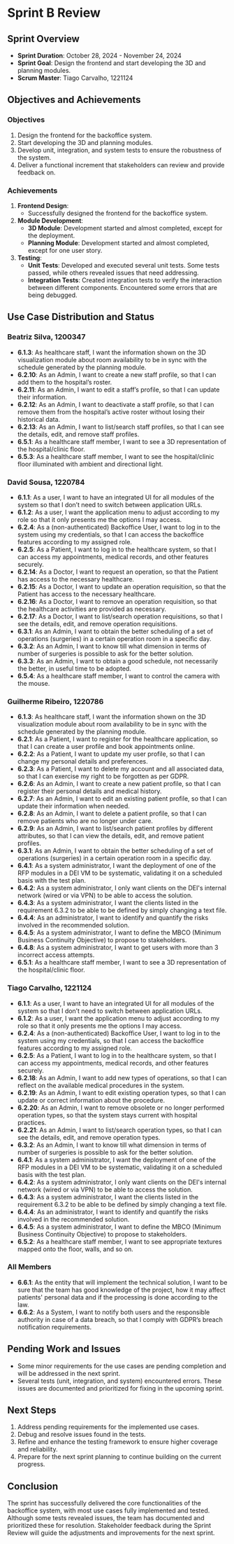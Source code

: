 # Sprint B Review

## Sprint Overview

- **Sprint Duration**: October 28, 2024 - November 24, 2024
- **Sprint Goal**: Design the frontend and start developing the 3D and planning modules.
- **Scrum Master**: Tiago Carvalho, 1221124

## Objectives and Achievements

### Objectives

1. Design the frontend for the backoffice system.
2. Start developing the 3D and planning modules.
3. Develop unit, integration, and system tests to ensure the robustness of the system.
4. Deliver a functional increment that stakeholders can review and provide feedback on.

### Achievements

1. **Frontend Design**:
    - Successfully designed the frontend for the backoffice system.
2. **Module Development**:
    - **3D Module**: Development started and almost completed, except for the deployment.
    - **Planning Module**: Development started and almost completed, except for one user story.
3. **Testing**:
    - **Unit Tests**: Developed and executed several unit tests. Some tests passed, while others revealed issues that need addressing.
    - **Integration Tests**: Created integration tests to verify the interaction between different components. Encountered some errors that are being debugged.

## Use Case Distribution and Status

### Beatriz Silva, 1200347

- **6.1.3**: As healthcare staff, I want the information shown on the 3D visualization module about room availability to be in sync with the schedule generated by the planning module.
- **6.2.10**: As an Admin, I want to create a new staff profile, so that I can add them to the hospital’s roster.
- **6.2.11**: As an Admin, I want to edit a staff’s profile, so that I can update their information.
- **6.2.12**: As an Admin, I want to deactivate a staff profile, so that I can remove them from the hospital’s active roster without losing their historical data.
- **6.2.13**: As an Admin, I want to list/search staff profiles, so that I can see the details, edit, and remove staff profiles.
- **6.5.1**: As a healthcare staff member, I want to see a 3D representation of the hospital/clinic floor.
- **6.5.3**: As a healthcare staff member, I want to see the hospital/clinic floor illuminated with ambient and directional light.

### David Sousa, 1220784

- **6.1.1**: As a user, I want to have an integrated UI for all modules of the system so that I don’t need to switch between application URLs.
- **6.1.2**: As a user, I want the application menu to adjust according to my role so that it only presents me the options I may access.
- **6.2.4**: As a (non-authenticated) Backoffice User, I want to log in to the system using my credentials, so that I can access the backoffice features according to my assigned role.
- **6.2.5**: As a Patient, I want to log in to the healthcare system, so that I can access my appointments, medical records, and other features securely.
- **6.2.14**: As a Doctor, I want to request an operation, so that the Patient has access to the necessary healthcare.
- **6.2.15**: As a Doctor, I want to update an operation requisition, so that the Patient has access to the necessary healthcare.
- **6.2.16**: As a Doctor, I want to remove an operation requisition, so that the healthcare activities are provided as necessary.
- **6.2.17**: As a Doctor, I want to list/search operation requisitions, so that I see the details, edit, and remove operation requisitions.
- **6.3.1**: As an Admin, I want to obtain the better scheduling of a set of operations (surgeries) in a certain operation room in a specific day.
- **6.3.2**: As an Admin, I want to know till what dimension in terms of number of surgeries is possible to ask for the better solution.
- **6.3.3**: As an Admin, I want to obtain a good schedule, not necessarily the better, in useful time to be adopted.
- **6.5.4**: As a healthcare staff member, I want to control the camera with the mouse.

### Guilherme Ribeiro, 1220786

- **6.1.3**: As healthcare staff, I want the information shown on the 3D visualization module about room availability to be in sync with the schedule generated by the planning module.
- **6.2.1**: As a Patient, I want to register for the healthcare application, so that I can create a user profile and book appointments online.
- **6.2.2**: As a Patient, I want to update my user profile, so that I can change my personal details and preferences.
- **6.2.3**: As a Patient, I want to delete my account and all associated data, so that I can exercise my right to be forgotten as per GDPR.
- **6.2.6**: As an Admin, I want to create a new patient profile, so that I can register their personal details and medical history.
- **6.2.7**: As an Admin, I want to edit an existing patient profile, so that I can update their information when needed.
- **6.2.8**: As an Admin, I want to delete a patient profile, so that I can remove patients who are no longer under care.
- **6.2.9**: As an Admin, I want to list/search patient profiles by different attributes, so that I can view the details, edit, and remove patient profiles.
- **6.3.1**: As an Admin, I want to obtain the better scheduling of a set of operations (surgeries) in a certain operation room in a specific day.
- **6.4.1**: As a system administrator, I want the deployment of one of the RFP modules in a DEI VM to be systematic, validating it on a scheduled basis with the test plan.
- **6.4.2**: As a system administrator, I only want clients on the DEI's internal network (wired or via VPN) to be able to access the solution.
- **6.4.3**: As a system administrator, I want the clients listed in the requirement 6.3.2 to be able to be defined by simply changing a text file.
- **6.4.4**: As an administrator, I want to identify and quantify the risks involved in the recommended solution.
- **6.4.5**: As a system administrator, I want to define the MBCO (Minimum Business Continuity Objective) to propose to stakeholders.
- **6.4.8**: As a system administrator, I want to get users with more than 3 incorrect access attempts.
- **6.5.1**: As a healthcare staff member, I want to see a 3D representation of the hospital/clinic floor.

### Tiago Carvalho, 1221124

- **6.1.1**: As a user, I want to have an integrated UI for all modules of the system so that I don’t need to switch between application URLs.
- **6.1.2**: As a user, I want the application menu to adjust according to my role so that it only presents me the options I may access.
- **6.2.4**: As a (non-authenticated) Backoffice User, I want to log in to the system using my credentials, so that I can access the backoffice features according to my assigned role.
- **6.2.5**: As a Patient, I want to log in to the healthcare system, so that I can access my appointments, medical records, and other features securely.
- **6.2.18**: As an Admin, I want to add new types of operations, so that I can reflect on the available medical procedures in the system.
- **6.2.19**: As an Admin, I want to edit existing operation types, so that I can update or correct information about the procedure.
- **6.2.20**: As an Admin, I want to remove obsolete or no longer performed operation types, so that the system stays current with hospital practices.
- **6.2.21**: As an Admin, I want to list/search operation types, so that I can see the details, edit, and remove operation types.
- **6.3.2**: As an Admin, I want to know till what dimension in terms of number of surgeries is possible to ask for the better solution.
- **6.4.1**: As a system administrator, I want the deployment of one of the RFP modules in a DEI VM to be systematic, validating it on a scheduled basis with the test plan.
- **6.4.2**: As a system administrator, I only want clients on the DEI's internal network (wired or via VPN) to be able to access the solution.
- **6.4.3**: As a system administrator, I want the clients listed in the requirement 6.3.2 to be able to be defined by simply changing a text file.
- **6.4.4**: As an administrator, I want to identify and quantify the risks involved in the recommended solution.
- **6.4.5**: As a system administrator, I want to define the MBCO (Minimum Business Continuity Objective) to propose to stakeholders.
- **6.5.2**: As a healthcare staff member, I want to see appropriate textures mapped onto the floor, walls, and so on.

### All Members

- **6.6.1**: As the entity that will implement the technical solution, I want to be sure that the team has good knowledge of the project, how it may affect patients' personal data and if the processing is done according to the law.
- **6.6.2**: As a System, I want to notify both users and the responsible authority in case of a data breach, so that I comply with GDPR’s breach notification requirements.

## Pending Work and Issues

- Some minor requirements for the use cases are pending completion and will be addressed in the next sprint.
- Several tests (unit, integration, and system) encountered errors. These issues are documented and prioritized for fixing in the upcoming sprint.

## Next Steps

1. Address pending requirements for the implemented use cases.
2. Debug and resolve issues found in the tests.
3. Refine and enhance the testing framework to ensure higher coverage and reliability.
4. Prepare for the next sprint planning to continue building on the current progress.

## Conclusion

The sprint has successfully delivered the core functionalities of the backoffice system, with most use cases fully implemented and tested. Although some tests revealed issues, the team has documented and prioritized these for resolution. Stakeholder feedback during the Sprint Review will guide the adjustments and improvements for the next sprint.
